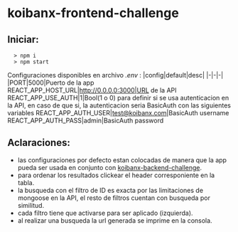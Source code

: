 # koibanx-frontend-challenge
## Iniciar:
```
  > npm i
  > npm start
```
Configuraciones disponibles en archivo *.env* :
|config|default|desc|
|-|-|-|
|PORT|5000|Puerto de la app
REACT_APP_HOST_URL|http://0.0.0.0:3000|URL de la API
REACT_APP_USE_AUTH|1|Bool(1 o 0) para definir si se usa autenticacion en la API, en caso de que si, la autenticacion seria BasicAuth con las siguientes variables
REACT_APP_AUTH_USER|test@koibanx.com|BasicAuth username
REACT_APP_AUTH_PASS|admin|BasicAuth password

## Aclaraciones:
- las configuraciones por defecto estan colocadas de manera que la app pueda ser usada en conjunto con [koibanx-backend-challenge](https://github.com/GuzhiRegem/koibanx-backend-challenge).
- para ordenar los resultados clickear el header corresponiente en la tabla.
- la busqueda con el filtro de ID es exacta por las limitaciones de mongoose en la API, el resto de filtros cuentan con busqueda por similitud.
- cada filtro tiene que activarse para ser aplicado (izquierda).
- al realizar una busqueda la url generada se imprime en la consola.